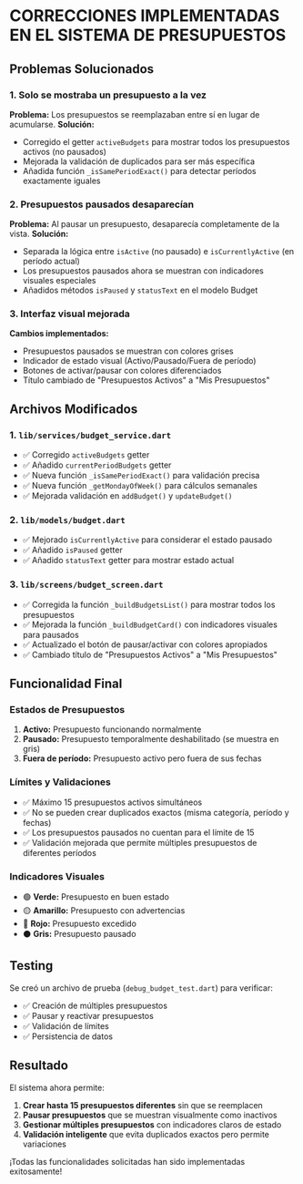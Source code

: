 # CORRECCIONES IMPLEMENTADAS EN EL SISTEMA DE PRESUPUESTOS

## Problemas Solucionados

### 1. **Solo se mostraba un presupuesto a la vez**
**Problema:** Los presupuestos se reemplazaban entre sí en lugar de acumularse.
**Solución:** 
- Corregido el getter `activeBudgets` para mostrar todos los presupuestos activos (no pausados)
- Mejorada la validación de duplicados para ser más específica
- Añadida función `_isSamePeriodExact()` para detectar períodos exactamente iguales

### 2. **Presupuestos pausados desaparecían**
**Problema:** Al pausar un presupuesto, desaparecía completamente de la vista.
**Solución:**
- Separada la lógica entre `isActive` (no pausado) e `isCurrentlyActive` (en período actual)
- Los presupuestos pausados ahora se muestran con indicadores visuales especiales
- Añadidos métodos `isPaused` y `statusText` en el modelo Budget

### 3. **Interfaz visual mejorada**
**Cambios implementados:**
- Presupuestos pausados se muestran con colores grises
- Indicador de estado visual (Activo/Pausado/Fuera de período)
- Botones de activar/pausar con colores diferenciados
- Título cambiado de "Presupuestos Activos" a "Mis Presupuestos"

## Archivos Modificados

### 1. `lib/services/budget_service.dart`
- ✅ Corregido `activeBudgets` getter
- ✅ Añadido `currentPeriodBudgets` getter
- ✅ Nueva función `_isSamePeriodExact()` para validación precisa
- ✅ Nueva función `_getMondayOfWeek()` para cálculos semanales
- ✅ Mejorada validación en `addBudget()` y `updateBudget()`

### 2. `lib/models/budget.dart`
- ✅ Mejorado `isCurrentlyActive` para considerar el estado pausado
- ✅ Añadido `isPaused` getter
- ✅ Añadido `statusText` getter para mostrar estado actual

### 3. `lib/screens/budget_screen.dart`
- ✅ Corregida la función `_buildBudgetsList()` para mostrar todos los presupuestos
- ✅ Mejorada la función `_buildBudgetCard()` con indicadores visuales para pausados
- ✅ Actualizado el botón de pausar/activar con colores apropiados
- ✅ Cambiado título de "Presupuestos Activos" a "Mis Presupuestos"

## Funcionalidad Final

### Estados de Presupuestos
1. **Activo:** Presupuesto funcionando normalmente
2. **Pausado:** Presupuesto temporalmente deshabilitado (se muestra en gris)
3. **Fuera de período:** Presupuesto activo pero fuera de sus fechas

### Límites y Validaciones
- ✅ Máximo 15 presupuestos activos simultáneos
- ✅ No se pueden crear duplicados exactos (misma categoría, período y fechas)
- ✅ Los presupuestos pausados no cuentan para el límite de 15
- ✅ Validación mejorada que permite múltiples presupuestos de diferentes períodos

### Indicadores Visuales
- 🟢 **Verde:** Presupuesto en buen estado
- 🟡 **Amarillo:** Presupuesto con advertencias
- 🔴 **Rojo:** Presupuesto excedido
- ⚫ **Gris:** Presupuesto pausado

## Testing

Se creó un archivo de prueba (`debug_budget_test.dart`) para verificar:
- ✅ Creación de múltiples presupuestos
- ✅ Pausar y reactivar presupuestos
- ✅ Validación de límites
- ✅ Persistencia de datos

## Resultado
El sistema ahora permite:
1. **Crear hasta 15 presupuestos diferentes** sin que se reemplacen
2. **Pausar presupuestos** que se muestran visualmente como inactivos
3. **Gestionar múltiples presupuestos** con indicadores claros de estado
4. **Validación inteligente** que evita duplicados exactos pero permite variaciones

¡Todas las funcionalidades solicitadas han sido implementadas exitosamente!
